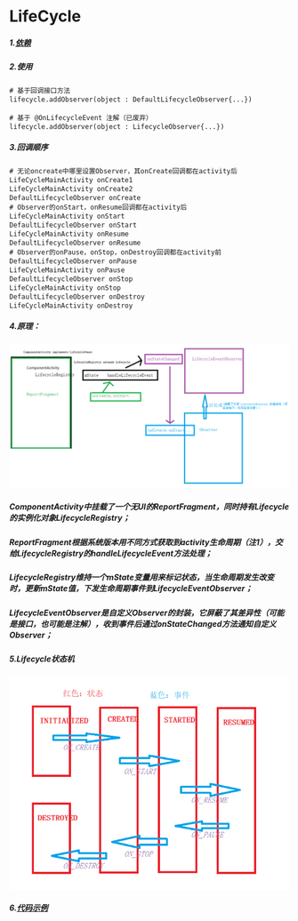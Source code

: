 # LifeCycle

##### 1.[依赖](https://developer.android.google.cn/jetpack/androidx/releases/lifecycle#kts)

##### 2.使用
	# 基于回调接口方法
    lifecycle.addObserver(object : DefaultLifecycleObserver{...})

	# 基于 @OnLifecycleEvent 注解（已废弃）
	lifecycle.addObserver(object : LifecycleObserver{...})

##### 3.回调顺序
	# 无论oncreate中哪里设置Observer，其onCreate回调都在activity后
    LifeCycleMainActivity onCreate1
	LifeCycleMainActivity onCreate2
	DefaultLifecycleObserver onCreate
	# Observer的onStart，onResume回调都在activity后
	LifeCycleMainActivity onStart
	DefaultLifecycleObserver onStart
	LifeCycleMainActivity onResume
	DefaultLifecycleObserver onResume
	# Observer的onPause，onStop，onDestroy回调都在activity前
	DefaultLifecycleObserver onPause
	LifeCycleMainActivity onPause
	DefaultLifecycleObserver onStop
	LifeCycleMainActivity onStop
	DefaultLifecycleObserver onDestroy
	LifeCycleMainActivity onDestroy

##### 4.原理：
![](https://github.com/ArthurExcalibur/elearproj/blob/main/app/docs/jetpack/4.Lifecycle%E5%8E%9F%E7%90%86.jpg)

##### ComponentActivity中挂载了一个无UI的ReportFragment，同时持有Lifecycle的实例化对象LifecycleRegistry；

##### ReportFragment根据系统版本用不同方式获取到activity生命周期（注1），交给LifecycleRegistry的handleLifecycleEvent方法处理；

##### LifecycleRegistry维持一个mState变量用来标记状态，当生命周期发生改变时，更新mState值，下发生命周期事件到LifecycleEventObserver；

##### LifecycleEventObserver是自定义Observer的封装，它屏蔽了其差异性（可能是接口，也可能是注解），收到事件后通过onStateChanged方法通知自定义Observer；


##### 5.Lifecycle状态机
![](https://github.com/ArthurExcalibur/elearproj/blob/main/app/docs/jetpack/4.LifecycleRegistry%E7%8A%B6%E6%80%81%E6%9C%BA.jpg)

##### 6.[代码示例](https://github.com/ArthurExcalibur/elearproj/tree/main/app/src/main/java/com/excalibur/enjoylearning/jetpack/lifecycle)